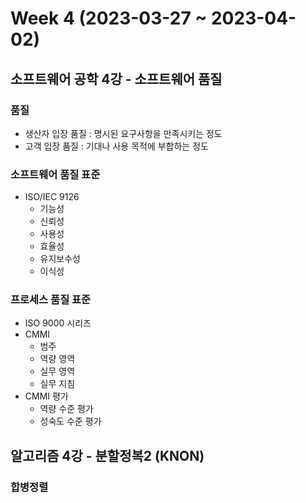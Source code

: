 # Week 4 (2023-03-27 ~ 2023-04-02)
## 소프트웨어 공학 4강 - 소프트웨어 품질
### 품질
- 생산자 입장 품질 : 명시된 요구사항을 만족시키는 정도
- 고객 입장 품질 : 기대나 사용 목적에 부합하는 정도

### 소프트웨어 품질 표준
- ISO/IEC 9126
    - 기능성
    - 신뢰성
    - 사용성
    - 효율성
    - 유지보수성
    - 이식성

### 프로세스 품질 표준
- ISO 9000 시리즈
- CMMI 
    - 범주
    - 역량 영역
    - 실무 영역
    - 실무 지침
- CMMI 평가
    - 역량 수준 평가
    - 성숙도 수준 평가

## 알고리즘 4강 - 분할정복2 (KNON)
### 합병정렬
